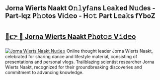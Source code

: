 ## Jorna Wierts Naakt O𝚗𝚕yf𝚊ns L𝚎a𝚔ed N𝚞𝚍es - Part-lqz P𝚑𝚘tos Vi𝚍𝚎o - H𝚘𝚝 Part L𝚎a𝚔s fYboZ

# <h2><a href="http://kf00gll.oniu.top/?m=Jorna+Wierts+Naakt">🔗👉 🔴 Jorna Wierts Naakt P𝚑ot𝚘𝚜 V𝚒d𝚎o</a></h2>

[![Jorna Wierts Naakt Nu𝚍e𝚜](https://i.imgur.com/0qMVB7G.gif)](http://kf00gll.oniu.top/?m=Jorna+Wierts+Naakt)
Online thought leader Jorna Wierts Naakt, celebrated for sharing dance and lifestyle material, consisting of presentations and personal vlogs. Trailblazing scientist researcher Jorna Wierts Naakt, recognized for their groundbreaking discoveries and commitment to advancing knowledge.  
